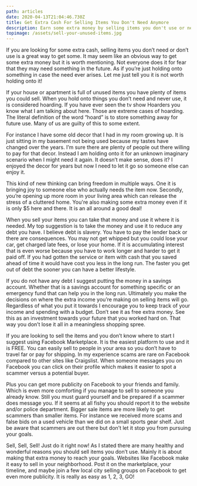 ```yaml
---
path: articles
date: 2020-04-13T21:04:46.730Z
title: Get Extra Cash For Selling Items You Don't Need Anymore
description: Earn some extra money by selling items you don't use or need anymore.
topimage: /assets/sell-your-unused-items.jpg
---
```

<!--StartFragment-->

If you are looking for some extra cash, selling items you don’t need or don’t use is a great way to get some. It may seem like an obvious way to get some extra money but it is worth mentioning. Not everyone does it for fear that they may need something in the future. As if you’re just holding onto something in case the need ever arises. Let me just tell you it is not worth holding onto it!

If your house or apartment is full of unused items you have plenty of items you could sell. When you hold onto things you don’t need and never use, it is considered hoarding. If you have ever seen the tv show Hoarders you know what I am talking about here. Those are extreme cases of hoarding. The literal definition of the word “hoard” is to store something away for future use. Many of us are guilty of this to some extent.

For instance I have some old decor that I had in my room growing up. It is just sitting in my basement not being used because my tastes have changed over the years. I’m sure there are plenty of people out there willing to pay for that decor. Instead I am holding onto it for an unknown imaginary scenario when I might need it again. It doesn’t make sense, does it? I enjoyed the decor for years but now I need to let it go so someone else can enjoy it.

This kind of new thinking can bring freedom in multiple ways. One it is bringing joy to someone else who actually needs the item now. Secondly, you’re opening up more room in your living area which can release the stress of a cluttered home. You're also making some extra money even if it is only $5 here and there. It is an all around a good deal!

When you sell your items you can take that money and use it where it is needed. My top suggestion is to take the money and use it to reduce any debt you have. I believe debt is slavery. You have to pay the lender back or there are consequences. You may not get whipped but you could lose your car, get charged late fees, or lose your home. If it is accumulating interest that is even worse because you have to work longer and harder to get it paid off. If you had gotten the service or item with cash that you saved ahead of time it would have cost you less in the long run. The faster you get out of debt the sooner you can have a better lifestyle.

If you do not have any debt I suggest putting the money in a savings account. Whether that is a savings account for something specific or an emergency fund that can help you in the long run. Ultimately you make the decisions on where the extra income you’re making on selling items will go. Regardless of what you put it towards I encourage you to keep track of your income and spending with a budget. Don’t see it as free extra money. See this as an investment towards your future that you worked hard on. That way you don’t lose it all in a meaningless shopping spree.

If you are looking to sell the items and you don’t know where to start I suggest using Facebook Marketplace. It is the easiest platform to use and it is FREE. You can easily sell to people in your area so you don’t have to travel far or pay for shipping. In my experience scams are rare on Facebook compared to other sites like Craigslist. When someone messages you on Facebook you can click on their profile which makes it easier to spot a scammer versus a potential buyer.

Plus you can get more publicity on Facebook to your friends and family. Which is even more comforting if you manage to sell to someone you already know. Still you must guard yourself and be prepared if a scammer does message you. If it seems at all fishy you should report it to the website and/or police department. Bigger sale items are more likely to get scammers than smaller items. For instance we received more scams and false bids on a used vehicle than we did on a small sports gear shelf. Just be aware that scammers are out there but don’t let it stop you from pursuing your goals.

Sell, Sell, Sell! Just do it right now! As I stated there are many healthy and wonderful reasons you should sell items you don’t use. Mainly it is about making that extra money to reach your goals. Websites like Facebook make it easy to sell in your neighborhood. Post it on the marketplace, your timeline, and maybe join a few local city selling groups on Facebook to get even more publicity. It is really as easy as 1, 2, 3, GO!

<!--EndFragment-->